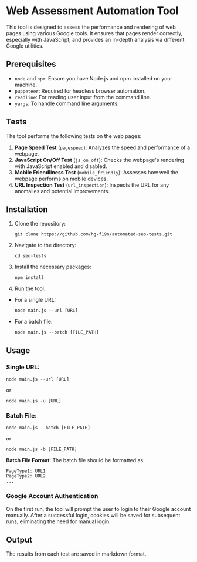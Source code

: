 # Web Assessment Automation Tool

This tool is designed to assess the performance and rendering of web pages using various Google tools. It ensures that pages render correctly, especially with JavaScript, and provides an in-depth analysis via different Google utilities.

## Prerequisites

- `node` and `npm`: Ensure you have Node.js and npm installed on your machine.
- `puppeteer`: Required for headless browser automation.
- `readline`: For reading user input from the command line.
- `yargs`: To handle command line arguments.

## Tests

The tool performs the following tests on the web pages:

1. **Page Speed Test** (`pagespeed`): Analyzes the speed and performance of a webpage.
2. **JavaScript On/Off Test** (`js_on_off`): Checks the webpage's rendering with JavaScript enabled and disabled.
3. **Mobile Friendliness Test** (`mobile_friendly`): Assesses how well the webpage performs on mobile devices.
4. **URL Inspection Test** (`url_inspection`): Inspects the URL for any anomalies and potential improvements.

## Installation

1. Clone the repository:

   ```
   git clone https://github.com/hg-f19n/automated-seo-tests.git
   ```

2. Navigate to the directory:

   ```
   cd seo-tests
   ```

3. Install the necessary packages:

    ```
    npm install
    ```

4. Run the tool:

- For a single URL:

    ```
    node main.js --url [URL]
    ```

- For a batch file:

    ```
    node main.js --batch [FILE_PATH]
    ```

## Usage

### Single URL:
```
node main.js --url [URL]
```

or

```
node main.js -u [URL]
```

### Batch File:

```
node main.js --batch [FILE_PATH]
```

or

```
node main.js -b [FILE_PATH]
```

**Batch File Format**: The batch file should be formatted as:

```
PageType1: URL1
PageType2: URL2
...
```

### Google Account Authentication

On the first run, the tool will prompt the user to login to their Google account manually. After a successful login, cookies will be saved for subsequent runs, eliminating the need for manual login.

## Output

The results from each test are saved in markdown format.
